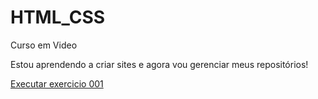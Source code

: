 # HTML_CSS
 Curso em Video

Estou aprendendo a criar sites e agora vou gerenciar meus repositórios!

<a href="https://krolininha.github.io/HTML_CSS/001/">Executar exercicio 001</a>